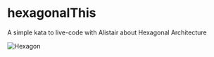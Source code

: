 # hexagonalThis
A simple kata to live-code with Alistair about Hexagonal Architecture


![Hexagon](https://github.com/tpierrain/hexagonalThis/blob/confCallWithAlistair/HexagonalThis.png?raw=true)